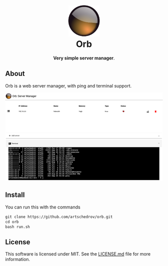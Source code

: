 <h1 align="center">
<a href="#"><img src="./images/palantir-logo.png" style="width: 100px"/></a><br />
Orb
</h1>
<p align="center"><strong>Very simple server manager</strong>.</p>

## About
Orb is a web server manager, with ping and terminal support.

<a href="#"><img src="./images/Screen3.png" style="width:700px"/></a><br />
## Install
You can run this with the commands
``` shell
git clone https://github.com/artschedrov/orb.git
cd orb
bash run.sh
```
## License
This software is licensed under MIT. See the [LICENSE.md](https://github.com/artschedrov/orb/blob/main/LICENSE.md) file for more information.
